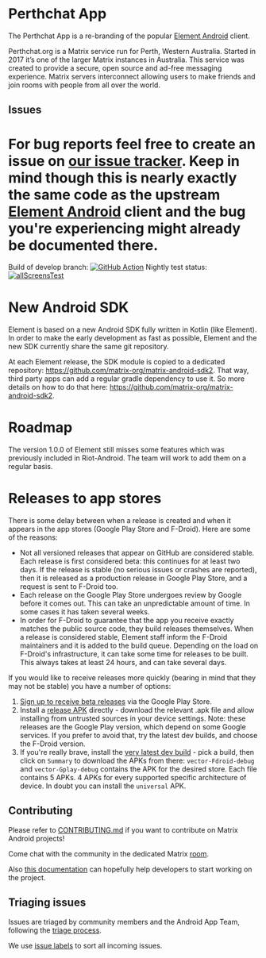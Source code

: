 # Perthchat App

The Perthchat App is a re-branding of the popular [Element Android](https://github.com/vector-im/element-android) client.

Perthchat.org is a Matrix service run for Perth, Western Australia. Started in 2017 it’s one of the larger Matrix instances in Australia. This service was created to provide a secure, open source and ad-free messaging experience. Matrix servers interconnect allowing users to make friends and join rooms with people from all over the world.

## Issues

For bug reports feel free to create an issue on [our issue tracker](https://gitlab.com/perthchat.org/element-android-perthchat/-/issues). Keep in mind though this is nearly exactly the same code as the upstream [Element Android](https://github.com/vector-im/element-android) client and the bug you're experiencing might already be documented there.
=======
Build of develop branch: [![GitHub Action](https://github.com/vector-im/element-android/actions/workflows/build.yml/badge.svg?query=branch%3Adevelop)](https://github.com/vector-im/element-android/actions/workflows/build.yml?query=branch%3Adevelop) Nightly test status: [![allScreensTest](https://github.com/vector-im/element-android/actions/workflows/nightly.yml/badge.svg)](https://github.com/vector-im/element-android/actions/workflows/nightly.yml)


# New Android SDK

Element is based on a new Android SDK fully written in Kotlin (like Element). In order to make the early development as fast as possible, Element and the new SDK currently share the same git repository.

At each Element release, the SDK module is copied to a dedicated repository: https://github.com/matrix-org/matrix-android-sdk2. That way, third party apps can add a regular gradle dependency to use it. So more details on how to do that here: https://github.com/matrix-org/matrix-android-sdk2.

# Roadmap

The version 1.0.0 of Element still misses some features which was previously included in Riot-Android.
The team will work to add them on a regular basis.

# Releases to app stores

There is some delay between when a release is created and when it appears in the app stores (Google Play Store and F-Droid). Here are some of the reasons:

* Not all versioned releases that appear on GitHub are considered stable. Each release is first considered beta: this continues for at least two days. If the release is stable (no serious issues or crashes are reported), then it is released as a production release in Google Play Store, and a request is sent to F-Droid too.
* Each release on the Google Play Store undergoes review by Google before it comes out. This can take an unpredictable amount of time. In some cases it has taken several weeks.
* In order for F-Droid to guarantee that the app you receive exactly matches the public source code, they build releases themselves. When a release is considered stable, Element staff inform the F-Droid maintainers and it is added to the build queue. Depending on the load on F-Droid's infrastructure, it can take some time for releases to be built. This always takes at least 24 hours, and can take several days.

If you would like to receive releases more quickly (bearing in mind that they may not be stable) you have a number of options:

1. [Sign up to receive beta releases](https://play.google.com/apps/testing/im.vector.app) via the Google Play Store.
2. Install a [release APK](https://github.com/vector-im/element-android/releases) directly - download the relevant .apk file and allow installing from untrusted sources in your device settings.  Note: these releases are the Google Play version, which depend on some Google services.  If you prefer to avoid that, try the latest dev builds, and choose the F-Droid version.
3. If you're really brave, install the [very latest dev build](https://github.com/vector-im/element-android/actions/workflows/build.yml?query=branch%3Adevelop) - pick a build, then click on `Summary` to download the APKs from there: `vector-Fdroid-debug` and `vector-Gplay-debug` contains the APK for the desired store. Each file contains 5 APKs. 4 APKs for every supported specific architecture of device. In doubt you can install the `universal` APK.

## Contributing

Please refer to [CONTRIBUTING.md](./CONTRIBUTING.md) if you want to contribute on Matrix Android projects!

Come chat with the community in the dedicated Matrix [room](https://matrix.to/#/#element-android:matrix.org).

Also [this documentation](./docs/_developer_onboarding.md) can hopefully help developers to start working on the project.

## Triaging issues

Issues are triaged by community members and the Android App Team, following the [triage process](https://github.com/vector-im/element-meta/wiki/Triage-process).

We use [issue labels](https://github.com/vector-im/element-meta/wiki/Issue-labelling) to sort all incoming issues.

